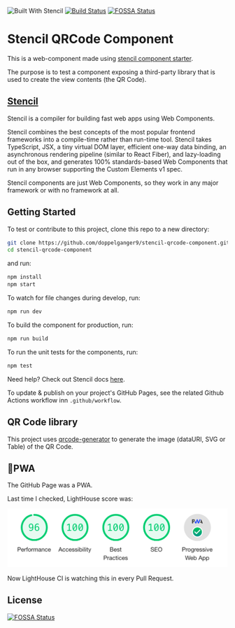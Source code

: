 ![Built With Stencil](https://img.shields.io/badge/-Built%20With%20Stencil-16161d.svg?logo=data%3Aimage%2Fsvg%2Bxml%3Bbase64%2CPD94bWwgdmVyc2lvbj0iMS4wIiBlbmNvZGluZz0idXRmLTgiPz4KPCEtLSBHZW5lcmF0b3I6IEFkb2JlIElsbHVzdHJhdG9yIDE5LjIuMSwgU1ZHIEV4cG9ydCBQbHVnLUluIC4gU1ZHIFZlcnNpb246IDYuMDAgQnVpbGQgMCkgIC0tPgo8c3ZnIHZlcnNpb249IjEuMSIgaWQ9IkxheWVyXzEiIHhtbG5zPSJodHRwOi8vd3d3LnczLm9yZy8yMDAwL3N2ZyIgeG1sbnM6eGxpbms9Imh0dHA6Ly93d3cudzMub3JnLzE5OTkveGxpbmsiIHg9IjBweCIgeT0iMHB4IgoJIHZpZXdCb3g9IjAgMCA1MTIgNTEyIiBzdHlsZT0iZW5hYmxlLWJhY2tncm91bmQ6bmV3IDAgMCA1MTIgNTEyOyIgeG1sOnNwYWNlPSJwcmVzZXJ2ZSI%2BCjxzdHlsZSB0eXBlPSJ0ZXh0L2NzcyI%2BCgkuc3Qwe2ZpbGw6I0ZGRkZGRjt9Cjwvc3R5bGU%2BCjxwYXRoIGNsYXNzPSJzdDAiIGQ9Ik00MjQuNywzNzMuOWMwLDM3LjYtNTUuMSw2OC42LTkyLjcsNjguNkgxODAuNGMtMzcuOSwwLTkyLjctMzAuNy05Mi43LTY4LjZ2LTMuNmgzMzYuOVYzNzMuOXoiLz4KPHBhdGggY2xhc3M9InN0MCIgZD0iTTQyNC43LDI5Mi4xSDE4MC40Yy0zNy42LDAtOTIuNy0zMS05Mi43LTY4LjZ2LTMuNkgzMzJjMzcuNiwwLDkyLjcsMzEsOTIuNyw2OC42VjI5Mi4xeiIvPgo8cGF0aCBjbGFzcz0ic3QwIiBkPSJNNDI0LjcsMTQxLjdIODcuN3YtMy42YzAtMzcuNiw1NC44LTY4LjYsOTIuNy02OC42SDMzMmMzNy45LDAsOTIuNywzMC43LDkyLjcsNjguNlYxNDEuN3oiLz4KPC9zdmc%2BCg%3D%3D&colorA=16161d&style=flat-square)
[![Build Status](https://github.com/doppelganger9/stencil-qrcode-component/actions/workflows/main.yml/badge.svg)](https://github.com/doppelganger9/stencil-qrcode-component/actions)
[![FOSSA Status](https://app.fossa.io/api/projects/git%2Bgithub.com%2Fdoppelganger9%2Fstencil-qrcode-component.svg?type=shield)](https://app.fossa.io/projects/git%2Bgithub.com%2Fdoppelganger9%2Fstencil-qrcode-component?ref=badge_shield)

# Stencil QRCode Component

This is a web-component made using [stencil component starter](https://github.com/ionic-team/stencil-component-starter).

The purpose is to test a component exposing a third-party library that is used to create the view contents (the QR Code).

## [Stencil](https://stenciljs.com/)

Stencil is a compiler for building fast web apps using Web Components.

Stencil combines the best concepts of the most popular frontend frameworks into a compile-time rather than run-time tool.  Stencil takes TypeScript, JSX, a tiny virtual DOM layer, efficient one-way data binding, an asynchronous rendering pipeline (similar to React Fiber), and lazy-loading out of the box, and generates 100% standards-based Web Components that run in any browser supporting the Custom Elements v1 spec.

Stencil components are just Web Components, so they work in any major framework or with no framework at all.

## Getting Started

To test or contribute to this project, clone this repo to a new directory:

```bash
git clone https://github.com/doppelganger9/stencil-qrcode-component.git
cd stencil-qrcode-component
```

and run:

```bash
npm install
npm start
```

To watch for file changes during develop, run:

```bash
npm run dev
```

To build the component for production, run:

```bash
npm run build
```

To run the unit tests for the components, run:

```bash
npm test
```

Need help? Check out Stencil docs [here](https://stenciljs.com/docs/my-first-component).

To update & publish on your project's GitHub Pages, see the related Github Actions workflow inn `.github/workflow`.

## QR Code library

This project uses [qrcode-generator](https://www.npmjs.com/package/qrcode-generator) to generate the image (dataURI, SVG or Table) of the QR Code.

## 💯PWA

The GitHub Page was a PWA.

Last time I checked, LightHouse score was:

![lighthouse-score](lighthouse-score.png)

Now LightHouse CI is watching this in every Pull Request.

## License
[![FOSSA Status](https://app.fossa.io/api/projects/git%2Bgithub.com%2Fdoppelganger9%2Fstencil-qrcode-component.svg?type=large)](https://app.fossa.io/projects/git%2Bgithub.com%2Fdoppelganger9%2Fstencil-qrcode-component?ref=badge_large)
